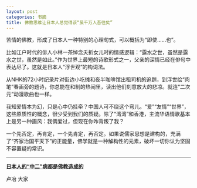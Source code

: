 ```yaml
---
layout: post
categories: 书摘
title: 佛教思维让日本人总觉得该“虽千万人吾往矣”
---
```


苦情的佛教，形成了日本人一种特别的心理句式，可以概括为“即使……也”。

比如江户时代的俳人小林一茶悼念夭折女儿时的情感逻辑：“露水之世，虽然是露水之世，虽然是如此。”作为世界上最短的诗歌形式之一，父亲的深情已经在俳句中表达尽了。这就是日本人“浮世观”的构词法。

从NHK的72小时纪录片对街边小吃摊和夜半咖啡馆出租司机的追踪，到浮世绘“肉笔”春画旁的题诗，你总能在和制的热闹里，读出他们刻意放大的悲凉。就连“二次元”动漫歌曲也一样。

我知爱情本为幻，只是心中仍挂牵？中国人可不绕这个弯儿。“爱”“友情”“世界”，这些原质性的概念，很少受到我们的质疑。除了“湾湾”和香港，主流华语情歌基本上是另一种画风：我俩爱过，但现在你咋背叛了我？

一个先否定，再肯定，一个先肯定，再否定。如果说儒家思想是建构的，充满了“齐家治国平天下”的正能量，佛学就是一种解构性的元素，破坏一切你认为坚固不容置疑的常识。

---

**[日本人的“中二”病都是佛教造成的](https://mp.weixin.qq.com/s/sZ0NZHFMXZTMsTAhz7NeCA)**

卢冶 大家
